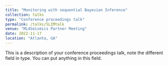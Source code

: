 ```yaml
---
title: "Monitoring with sequential Bayesian Inference"
collection: talks
type: "Conference proceedings talk"
permalink: /talks/SLIMtalk
venue: "ML4Seismics Partner Meeting"
date: 2022-11-17
location: "Atlanta, GA"
---
```


This is a description of your conference proceedings talk, note the different field in type. You can put anything in this field.
